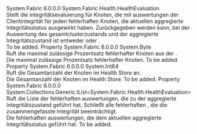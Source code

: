 <Type Name="NodesHealthEvaluation" FullName="System.Fabric.Health.NodesHealthEvaluation">
  <TypeSignature Language="C#" Value="public sealed class NodesHealthEvaluation : System.Fabric.Health.HealthEvaluation" />
  <TypeSignature Language="ILAsm" Value=".class public auto ansi sealed beforefieldinit NodesHealthEvaluation extends System.Fabric.Health.HealthEvaluation" />
  <TypeSignature Language="DocId" Value="T:System.Fabric.Health.NodesHealthEvaluation" />
  <TypeSignature Language="VB.NET" Value="Public NotInheritable Class NodesHealthEvaluation&#xA;Inherits HealthEvaluation" />
  <TypeSignature Language="F#" Value="type NodesHealthEvaluation = class&#xA;    inherit HealthEvaluation" />
  <AssemblyInfo>
    <AssemblyName>System.Fabric</AssemblyName>
    <AssemblyVersion>6.0.0.0</AssemblyVersion>
  </AssemblyInfo>
  <Base>
    <BaseTypeName>System.Fabric.Health.HealthEvaluation</BaseTypeName>
  </Base>
  <Interfaces />
  <Docs>
    <summary>
      <para>Stellt die integritätsevaluierung für Knoten, die mit auswertungen der Clientintegrität für jeden fehlerhaften Knoten, die aktuellen aggregierte Integritätsstatus ausgewirkt haben. Zurückgegeben werden kann, bei der Auswertung des gesamtclusterzustands und der aggregierte Integritätszustand ist entweder <see cref="F:System.Fabric.Health.HealthState.Error" /> oder <see cref="F:System.Fabric.Health.HealthState.Warning" />.</para>
    </summary>
    <remarks>To be added.</remarks>
  </Docs>
  <Members>
    <Member MemberName="MaxPercentUnhealthyNodes">
      <MemberSignature Language="C#" Value="public byte MaxPercentUnhealthyNodes { get; }" />
      <MemberSignature Language="ILAsm" Value=".property instance unsigned int8 MaxPercentUnhealthyNodes" />
      <MemberSignature Language="DocId" Value="P:System.Fabric.Health.NodesHealthEvaluation.MaxPercentUnhealthyNodes" />
      <MemberSignature Language="VB.NET" Value="Public ReadOnly Property MaxPercentUnhealthyNodes As Byte" />
      <MemberSignature Language="F#" Value="member this.MaxPercentUnhealthyNodes : byte" Usage="System.Fabric.Health.NodesHealthEvaluation.MaxPercentUnhealthyNodes" />
      <MemberType>Property</MemberType>
      <AssemblyInfo>
        <AssemblyName>System.Fabric</AssemblyName>
        <AssemblyVersion>6.0.0.0</AssemblyVersion>
      </AssemblyInfo>
      <ReturnValue>
        <ReturnType>System.Byte</ReturnType>
      </ReturnValue>
      <Docs>
        <summary>
          <para>Ruft die maximal zulässige Prozentsatz fehlerhafter Knoten aus der <see cref="T:System.Fabric.Health.ClusterHealthPolicy" />.</para>
        </summary>
        <value>
          <para>Die maximal zulässige Prozentsatz fehlerhafter Knoten.</para>
        </value>
        <remarks>To be added.</remarks>
      </Docs>
    </Member>
    <Member MemberName="TotalCount">
      <MemberSignature Language="C#" Value="public long TotalCount { get; }" />
      <MemberSignature Language="ILAsm" Value=".property instance int64 TotalCount" />
      <MemberSignature Language="DocId" Value="P:System.Fabric.Health.NodesHealthEvaluation.TotalCount" />
      <MemberSignature Language="VB.NET" Value="Public ReadOnly Property TotalCount As Long" />
      <MemberSignature Language="F#" Value="member this.TotalCount : int64" Usage="System.Fabric.Health.NodesHealthEvaluation.TotalCount" />
      <MemberType>Property</MemberType>
      <AssemblyInfo>
        <AssemblyName>System.Fabric</AssemblyName>
        <AssemblyVersion>6.0.0.0</AssemblyVersion>
      </AssemblyInfo>
      <ReturnValue>
        <ReturnType>System.Int64</ReturnType>
      </ReturnValue>
      <Docs>
        <summary>
          <para>Ruft die Gesamtanzahl der Knoten im Health Store an.</para>
        </summary>
        <value>
          <para>Die Gesamtanzahl der Knoten im Health Store.</para>
        </value>
        <remarks>To be added.</remarks>
      </Docs>
    </Member>
    <Member MemberName="UnhealthyEvaluations">
      <MemberSignature Language="C#" Value="public System.Collections.Generic.IList&lt;System.Fabric.Health.HealthEvaluation&gt; UnhealthyEvaluations { get; }" />
      <MemberSignature Language="ILAsm" Value=".property instance class System.Collections.Generic.IList`1&lt;class System.Fabric.Health.HealthEvaluation&gt; UnhealthyEvaluations" />
      <MemberSignature Language="DocId" Value="P:System.Fabric.Health.NodesHealthEvaluation.UnhealthyEvaluations" />
      <MemberSignature Language="VB.NET" Value="Public ReadOnly Property UnhealthyEvaluations As IList(Of HealthEvaluation)" />
      <MemberSignature Language="F#" Value="member this.UnhealthyEvaluations : System.Collections.Generic.IList&lt;System.Fabric.Health.HealthEvaluation&gt;" Usage="System.Fabric.Health.NodesHealthEvaluation.UnhealthyEvaluations" />
      <MemberType>Property</MemberType>
      <AssemblyInfo>
        <AssemblyName>System.Fabric</AssemblyName>
        <AssemblyVersion>6.0.0.0</AssemblyVersion>
      </AssemblyInfo>
      <ReturnValue>
        <ReturnType>System.Collections.Generic.IList&lt;System.Fabric.Health.HealthEvaluation&gt;</ReturnType>
      </ReturnValue>
      <Docs>
        <summary>
          <para>Ruft die Liste der fehlerhaften auswertungen, die zu der aggregierte Integritätszustand geführt hat. Schließt alle fehlerhaften <see cref="T:System.Fabric.Health.NodeHealthEvaluation" /> , die die zusammengefasste Integrität beeinträchtigt.</para>
        </summary>
        <value>
          <para>Die fehlerhaften auswertungen, die dem aktuellen aggregierte Integritätsstatus geführt hat.</para>
        </value>
        <remarks>To be added.</remarks>
      </Docs>
    </Member>
  </Members>
</Type>